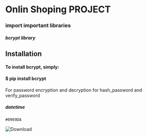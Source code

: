 # Onlin Shoping PROJECT
### import important libraries
##### bcrypt library
## Installation
#### To install bcrypt, simply:
#### $ pip install bcrypt
For password encryption and decryption
for hash_password and verify_password
##### datetime
`#0969DA`

![Download](https://github.com/user-attachments/assets/eea8977b-eaf7-46a9-a92a-dcfb38995ceb)



